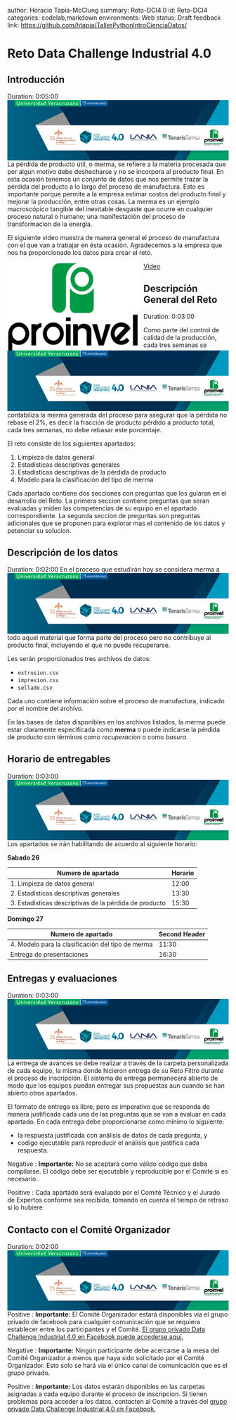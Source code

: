 author: Horacio Tapia-McClung
summary: Reto-DCI4.0
id: Reto-DCI4
categories: codelab,markdown
environments: Web
status: Draft
feedback link: https://github.com/htapia/TallerPythonIntroCienciaDatos/

# Reto Data Challenge Industrial 4.0

## Introducción
Duration: 0:05:00
<img align="left" style="padding-right:10px;" src="figures/header_small.png">

La pérdida de producto útil, o merma, se refiere a la materia procesada que por algun motivo debe deshecharse y no se incorpora al producto final. En esta ocasión tenemos un conjunto de datos que nos permite trazar la pérdida del producto a lo largo del proceso de manufactura. Esto es importante porque permite a la empresa estimar costos del producto final y mejorar la producción, entre otras cosas. La merma es un ejemplo macroscópico tangible del inevitable desgaste que ocurre en cualquier proceso natural o humano; una manifestación del proceso de transformacion de la energía.

El siguiente video muestra de manera general el proceso de manufactura con el que van a trabajar en ésta ocasión. Agradecemos a la empresa que nos ha proporcionado los datos para crear el reto. 

<img align="left" style="padding-right:10px;" src="figures/proinvel.png" width="300" height="200"><a href="https://youtu.be/fFjJRKGFD6g?t=21">Video </a>

## Descripción General del Reto
Duration: 0:03:00
<img align="left" style="padding-right:10px;" src="figures/header_small.png">

Como parte del control de calidad de la producción, cada tres semanas se contabiliza la merma generada del proceso para asegurar que la pérdida no rebase el 2%, es decir la fracción de producto pérdido a producto total, cada tres semanas, no debe rebasar este porcentaje.

El reto consiste de los siguientes apartados:

1. Limpieza de datos general
2. Estadísticas descriptivas generales
3. Estadísticas descriptivas de la pérdida de producto
4. Modelo para la clasificación del tipo de merma


Cada apartado contiene dos secciones con preguntas que los guiaran en el desarrollo del Reto. La primera seccion contiene preguntas que seran evaluadas y miden las competencias de su equipo en el apartado correspondiente. La segunda seccion de preguntas son preguntas adicionales que se proponen para explorar mas el contenido de los datos y potenciar su solucion. 

## Descripción de los datos
Duration: 0:02:00
<img align="left" style="padding-right:10px;" src="figures/header_small.png">
En el proceso que estudirán hoy se considera merma a todo aquel material que forma parte del proceso pero no contribuye al producto final, incluyendo el que no puede recuperarse.

Les serán proporcionados tres archivos de datos:

* `extrusion.csv`
* `impresion.csv`
* `sellado.csv`

Cada uno contiene información sobre el proceso de manufactura, indicado por el nombre del archivo.

En las bases de datos disponibles en los archivos listados, la merma puede estar claramente especificada como **merma** o puede indicarse la pérdida de producto con términos como _recuperacion_ o como _basura_.
 

## Horario de entregables
Duration: 0:03:00
<img align="left" style="padding-right:10px;" src="figures/header_small.png">

Los apartados se irán habilitando de acuerdo al siguiente horario:
<!--img align="right" style="padding-right:750px;" src="figures/schedule_smaller.jpg"-->

**Sabado 26**

Numero de apartado | Horario
------------------ | ------------------ 
1. Limpieza de datos general | 12:00
2. Estadísticas descriptivas generales | 13:30
3. Estadísticas descriptivas de la pérdida de producto | 15:30

**Domingo 27**

Numero de apartado | Second Header
------------------ | ------------------ 
4. Modelo para la clasificación del tipo de merma | 11:30
Entrega de presentaciones | 16:30


## Entregas y evaluaciones
Duration: 0:03:00
<img align="left" style="padding-right:10px;" src="figures/header_small.png">

La entrega de avances se debe realizar a través de la carpeta personalizada de cada equipo, la misma donde hicieron entrega de su Reto Filtro durante el proceso de inscripción. El sistema de entrega permanecerá abierto de modo que los equipos puedan entregar sus propuestas aun cuando se han abierto otros apartados.

El formato de entrega es libre, pero es imperativo que se responda de manera justificada cada una de las preguntas que se van a evaluar en cada apartado. En cada entrega debe proporcionarse como mínimo lo siguiente:

* la respuesta justificada con análisis de datos de cada pregunta, y
* codigo ejecutable para reproducir el análisis que justifica cada respuesta.

Negative
: **Importante:** No se aceptará como válido código que deba compilarse. El código debe ser ejecutable y reproducible por el Comité si es necesario.

Positive
: Cada apartado será evaluado por el Comité Técnico y el Jurado de Expertos conforme sea recibido, tomando en cuenta el tiempo de retraso si lo hubiere

## Contacto con el Comité Organizador
Duration: 0:02:00
<img align="left" style="padding-right:10px;" src="figures/header_small.png">

Positive
: **Importante:** El Comité Organizador estará disponibles vía el grupo privado de facebook para cualquier comunicación que se requiera establecer entre los participantes y el Comité. [El grupo privado Data Challenge Industrial 4.0 en Facebook puede accederse aquí.](https://www.facebook.com/groups/517979235705607)

Negative
: **Importante:** Ningún participante debe acercarse a la mesa del Comité Organizador a menos que haya sido solicitado por el Comité Organizador. Esto solo se hará vía el único canal de comunicación que es el grupo privado.


Positive
: **Importante:** Los datos estarán disponibles en las carpetas asignadas a cada equipo durante el proceso de inscripcion. Si tienen problemas para acceder a los datos, contacten al Comité a través del [grupo privado Data Challenge Industrial 4.0 en Facebook.](https://www.facebook.com/groups/517979235705607)

